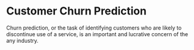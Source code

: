 # Customer Churn Prediction 

Churn prediction, or the task of identifying customers who are likely to discontinue use of a service, is an important and lucrative concern of the any industry.
